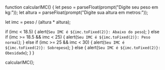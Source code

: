function calcularIMC() {
  let peso = parseFloat(prompt("Digite seu peso em kg:"));
  let altura = parseFloat(prompt("Digite sua altura em metros:"));

  let imc = peso / (altura * altura);

  if (imc < 18.5) {
    alert(`Seu IMC é ${imc.toFixed(2)}: Abaixo do peso`);
  } else if (imc >= 18.5 && imc < 25) {
    alert(`Seu IMC é ${imc.toFixed(2)}: Peso normal`);
  } else if (imc >= 25 && imc < 30) {
    alert(`Seu IMC é ${imc.toFixed(2)}: Sobrepeso`);
  } else {
    alert(`Seu IMC é ${imc.toFixed(2)}: Obesidade`);
  }
}

calcularIMC();
